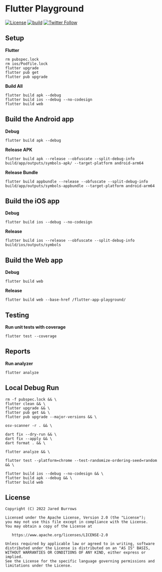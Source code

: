 # Flutter Playground

[![License](https://img.shields.io/badge/License-Apache%202.0-blue.svg)](https://www.apache.org/licenses/LICENSE-2.0)
[![build](https://github.com/jaredsburrows/flutter-app-playground/actions/workflows/build.yml/badge.svg?branch=main)](https://github.com/jaredsburrows/flutter-app-playground/actions/workflows/build.yml)
[![Twitter Follow](https://img.shields.io/twitter/follow/jaredsburrows.svg?style=social)](https://twitter.com/jaredsburrows)

## Setup

**Flutter**

```shell
rm pubspec.lock
rm ios/Podfile.lock
flutter upgrade
flutter pub get
flutter pub upgrade
```

**Build All**

```shell
flutter build apk --debug
flutter build ios --debug --no-codesign
flutter build web
```

## Build the Android app

**Debug**

```shell
flutter build apk --debug
```

**Release APK**

```shell
flutter build apk --release --obfuscate --split-debug-info build/app/outputs/symbols-apk/ --target-platform android-arm64
```

**Release Bundle**

```shell
flutter build appbundle --release --obfuscate --split-debug-info build/app/outputs/symbols-appbundle --target-platform android-arm64
```

## Build the iOS app

**Debug**

```shell
flutter build ios --debug --no-codesign
```

**Release**

```shell
flutter build ios --release --obfuscate --split-debug-info build/ios/outputs/symbols
```

## Build the Web app

**Debug**

```shell
flutter build web
```

**Release**

```shell
flutter build web --base-href /flutter-app-playground/
```

## Testing

**Run unit tests with coverage**

```shell
flutter test --coverage
```

## Reports

**Run analyzer**

```shell
flutter analyze
```

## Local Debug Run

```shell
rm -f pubspec.lock && \
flutter clean && \
flutter upgrade && \
flutter pub get && \
flutter pub upgrade --major-versions && \

osv-scanner -r . && \

dart fix --dry-run && \
dart fix --apply && \
dart format . && \

flutter analyze && \

flutter test --platform=chrome --test-randomize-ordering-seed=random  && \

flutter build ios --debug --no-codesign && \
flutter build apk --debug && \
flutter build web
```

## License

```
Copyright (C) 2022 Jared Burrows

Licensed under the Apache License, Version 2.0 (the "License");
you may not use this file except in compliance with the License.
You may obtain a copy of the License at

   https://www.apache.org/licenses/LICENSE-2.0

Unless required by applicable law or agreed to in writing, software
distributed under the License is distributed on an "AS IS" BASIS,
WITHOUT WARRANTIES OR CONDITIONS OF ANY KIND, either express or implied.
See the License for the specific language governing permissions and
limitations under the License.
```
